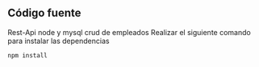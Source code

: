 ## Código fuente
Rest-Api node y mysql crud de empleados
Realizar el siguiente comando para instalar las dependencias
```
npm install
```